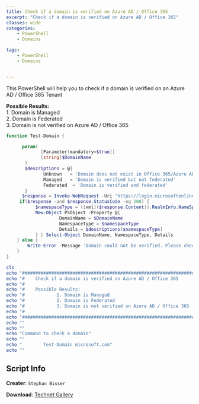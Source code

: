 ```yaml
---
title: Check if a domain is verified on Azure AD / Office 365
excerpt: "Check if a domain is verified on Azure AD / Office 365"
classes: wide
categories: 
    - PowerShell 
    - Domains

tags: 
    - PowerShell 
    - Domains


---
```



This PowerShell will help you to check if a domain is verified on an Azure AD / Office 365 Tenant


**Possible Results:**                                   
    1. Domain is Managed                           
    2. Domain is Federated   
    3. Domain is not verified on Azure AD / Office 365


```powershell
function Test-Domain {

      param(
             [Parameter(mandatory=$true)]
             [string]$DomainName
       )
       $descriptions = @{
              Unknown   = 'Domain does not exist in Office 365/Azure AD'
              Managed   = 'Domain is verified but not federated'
              Federated  = 'Domain is verified and federated'
       }
      $response = Invoke-WebRequest -Uri "https://login.microsoftonline.com/getuserrealm.srf?login=user@$DomainName&xml=1"
     if($response -and $response.StatusCode -eq 200) {
           $namespaceType = ([xml]($response.Content)).RealmInfo.NameSpaceType
           New-Object PSObject -Property @{
                    DomainName = $DomainName
                    NamespaceType = $namespaceType
                    Details = $descriptions[$namespaceType]
           } | Select-Object DomainName, NamespaceType, Details
    } else {
        Write-Error -Message 'Domain could not be verified. Please check your connectivity to login.microsoftonline.com'
    }
} 

cls  
echo "##################################################################"  
echo "#    Check if a domain is verified on Azure AD / Office 365      #"  
echo "#                                                                #"
echo "#    Possible Results:                                           #"
echo "#            1. Domain is Managed                                #"
echo "#            2. Domain is Federated                              #"
echo "#            3. Domain is not verified on Azure AD / Office 365  #" 
echo "#                                                                #"
echo "##################################################################"  
echo ""
echo ""
echo "Command to check a domain"
echo ""
echo "        Test-Domain microsoft.com"
echo ""
```

## Script Info

**Creater**: ``Stephan Bisser``

**Download**: [Technet Gallery](https://gallery.technet.microsoft.com/Check-domain-registration-2fb6d097)